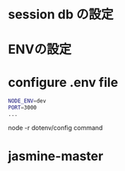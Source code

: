 # session db の設定

# ENVの設定


# configure .env file
```sh
NODE_ENV=dev
PORT=3000
...
```

node -r dotenv/config command
# jasmine-master
